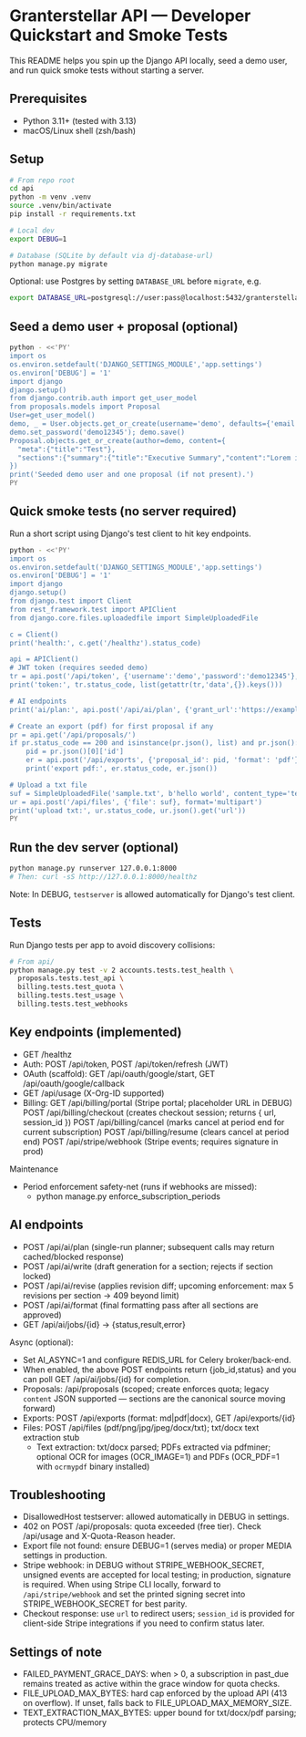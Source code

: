 # Granterstellar API — Developer Quickstart and Smoke Tests

This README helps you spin up the Django API locally, seed a demo user, and run quick smoke tests without starting a server.

## Prerequisites

- Python 3.11+ (tested with 3.13)
- macOS/Linux shell (zsh/bash)

## Setup

```sh
# From repo root
cd api
python -m venv .venv
source .venv/bin/activate
pip install -r requirements.txt

# Local dev
export DEBUG=1

# Database (SQLite by default via dj-database-url)
python manage.py migrate
```

Optional: use Postgres by setting `DATABASE_URL` before `migrate`, e.g.

```sh
export DATABASE_URL=postgresql://user:pass@localhost:5432/granterstellar
```

## Seed a demo user + proposal (optional)

```sh
python - <<'PY'
import os
os.environ.setdefault('DJANGO_SETTINGS_MODULE','app.settings')
os.environ['DEBUG'] = '1'
import django
django.setup()
from django.contrib.auth import get_user_model
from proposals.models import Proposal
User=get_user_model()
demo, _ = User.objects.get_or_create(username='demo', defaults={'email':'demo@example.com'})
demo.set_password('demo12345'); demo.save()
Proposal.objects.get_or_create(author=demo, content={
  "meta":{"title":"Test"},
  "sections":{"summary":{"title":"Executive Summary","content":"Lorem ipsum"}}
})
print('Seeded demo user and one proposal (if not present).')
PY
```

## Quick smoke tests (no server required)

Run a short script using Django's test client to hit key endpoints.

```sh
python - <<'PY'
import os
os.environ.setdefault('DJANGO_SETTINGS_MODULE','app.settings')
os.environ['DEBUG'] = '1'
import django
django.setup()
from django.test import Client
from rest_framework.test import APIClient
from django.core.files.uploadedfile import SimpleUploadedFile

c = Client()
print('health:', c.get('/healthz').status_code)

api = APIClient()
# JWT token (requires seeded demo)
tr = api.post('/api/token', {'username':'demo','password':'demo12345'}, format='json')
print('token:', tr.status_code, list(getattr(tr,'data',{}).keys()))

# AI endpoints
print('ai/plan:', api.post('/api/ai/plan', {'grant_url':'https://example.com/grant'}, format='json').status_code)

# Create an export (pdf) for first proposal if any
pr = api.get('/api/proposals/')
if pr.status_code == 200 and isinstance(pr.json(), list) and pr.json():
    pid = pr.json()[0]['id']
    er = api.post('/api/exports', {'proposal_id': pid, 'format': 'pdf'}, format='json')
    print('export pdf:', er.status_code, er.json())

# Upload a txt file
suf = SimpleUploadedFile('sample.txt', b'hello world', content_type='text/plain')
ur = api.post('/api/files', {'file': suf}, format='multipart')
print('upload txt:', ur.status_code, ur.json().get('url'))
PY
```

## Run the dev server (optional)

```sh
python manage.py runserver 127.0.0.1:8000
# Then: curl -sS http://127.0.0.1:8000/healthz
```

Note: In DEBUG, `testserver` is allowed automatically for Django's test client.

## Tests

Run Django tests per app to avoid discovery collisions:

```sh
# From api/
python manage.py test -v 2 accounts.tests.test_health \
  proposals.tests.test_api \
  billing.tests.test_quota \
  billing.tests.test_usage \
  billing.tests.test_webhooks
```

## Key endpoints (implemented)

- GET /healthz
- Auth: POST /api/token, POST /api/token/refresh (JWT)
- OAuth (scaffold): GET /api/oauth/google/start, GET /api/oauth/google/callback
- GET /api/usage (X-Org-ID supported)
- Billing: GET /api/billing/portal (Stripe portal; placeholder URL in DEBUG)
          POST /api/billing/checkout (creates checkout session; returns { url, session_id })
          POST /api/billing/cancel (marks cancel at period end for current subscription)
          POST /api/billing/resume (clears cancel at period end)
          POST /api/stripe/webhook (Stripe events; requires signature in prod)

Maintenance

- Period enforcement safety-net (runs if webhooks are missed):
  - python manage.py enforce_subscription_periods

## AI endpoints

- POST /api/ai/plan (single-run planner; subsequent calls may return cached/blocked response)
- POST /api/ai/write (draft generation for a section; rejects if section locked)
- POST /api/ai/revise (applies revision diff; upcoming enforcement: max 5 revisions per section → 409 beyond limit)
- POST /api/ai/format (final formatting pass after all sections are approved)
- GET /api/ai/jobs/{id} → {status,result,error}

Async (optional):

- Set AI_ASYNC=1 and configure REDIS_URL for Celery broker/back-end.
- When enabled, the above POST endpoints return {job_id,status} and you can poll GET /api/ai/jobs/{id} for completion.
- Proposals: /api/proposals (scoped; create enforces quota; legacy `content` JSON supported — sections are the canonical source moving forward)
- Exports: POST /api/exports (format: md|pdf|docx), GET /api/exports/{id}
- Files: POST /api/files (pdf/png/jpg/jpeg/docx/txt); txt/docx text extraction stub
  - Text extraction: txt/docx parsed; PDFs extracted via pdfminer; optional OCR for images (OCR_IMAGE=1) and PDFs (OCR_PDF=1 with `ocrmypdf` binary installed)

## Troubleshooting

- DisallowedHost testserver: allowed automatically in DEBUG in settings.
- 402 on POST /api/proposals: quota exceeded (free tier). Check /api/usage and X-Quota-Reason header.
- Export file not found: ensure DEBUG=1 (serves media) or proper MEDIA settings in production.
- Stripe webhook: in DEBUG without STRIPE_WEBHOOK_SECRET, unsigned events are accepted for local testing; in production, signature is required. When using Stripe CLI locally, forward to `/api/stripe/webhook` and set the printed signing secret into STRIPE_WEBHOOK_SECRET for best parity.
- Checkout response: use `url` to redirect users; `session_id` is provided for client-side Stripe integrations if you need to confirm status later.

## Settings of note

- FAILED_PAYMENT_GRACE_DAYS: when > 0, a subscription in past_due remains treated as active within the grace window for quota checks.
- FILE_UPLOAD_MAX_BYTES: hard cap enforced by the upload API (413 on overflow). If unset, falls back to FILE_UPLOAD_MAX_MEMORY_SIZE.
- TEXT_EXTRACTION_MAX_BYTES: upper bound for txt/docx/pdf parsing; protects CPU/memory
